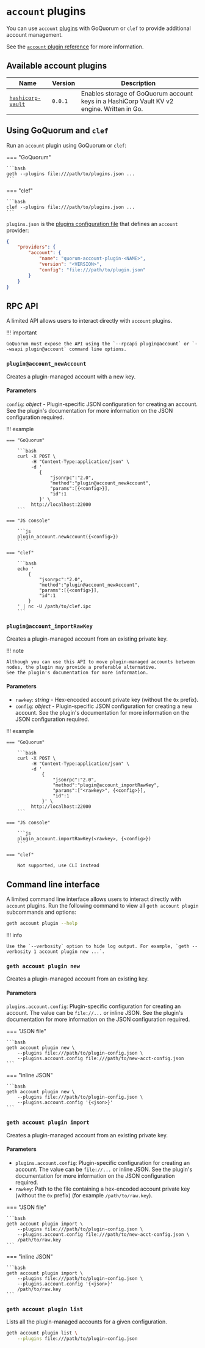 # `account` plugins

You can use `account` [plugins](../../Concepts/Plugins.md) with GoQuorum or `clef` to provide additional account management.

See the [`account` plugin reference](../../Reference/Plugins/Account.md) for more information.

## Available account plugins

| Name | Version | Description |
| ---- | ------- | ----------- |
| [`hashicorp-vault`](https://www.github.com/ConsenSys/quorum-account-plugin-hashicorp-vault) | `0.0.1` | Enables storage of GoQuorum account keys in a HashiCorp Vault KV v2 engine. Written in Go. |

## Using GoQuorum and `clef`

Run an `account` plugin using GoQuorum or `clef`:

=== "GoQuorum"

    ```bash
    geth --plugins file:///path/to/plugins.json ...
    ```

=== "clef"

    ```bash
    clef --plugins file:///path/to/plugins.json ...
    ```

`plugins.json` is the [plugins configuration file](../../DevelopingApplications/DevelopPlugins.md) that defines an `account` provider:

```json
{
    "providers": {
        "account": {
            "name": "quorum-account-plugin-<NAME>",
            "version": "<VERSION>",
            "config": "file:///path/to/plugin.json"
        }
    }
}
```

## RPC API

A limited API allows users to interact directly with `account` plugins.

!!! important

    GoQuorum must expose the API using the `--rpcapi plugin@account` or `--wsapi plugin@account` command line options.

### `plugin@account_newAccount`

Creates a plugin-managed account with a new key.

#### Parameters

`config`: *object* - Plugin-specific JSON configuration for creating an account.
See the plugin's documentation for more information on the JSON configuration required.

!!! example

    === "GoQuorum"

        ```bash
        curl -X POST \
             -H "Content-Type:application/json" \
             -d '
                {
                    "jsonrpc":"2.0",
                    "method":"plugin@account_newAccount",
                    "params":[{<config>}],
                    "id":1
                }' \
             http://localhost:22000
        ```

    === "JS console"

        ```js
        plugin_account.newAccount({<config>})
        ```

    === "clef"

        ```bash
        echo '
            {
                "jsonrpc":"2.0",
                "method":"plugin@account_newAccount",
                "params":[{<config>}],
                "id":1
            }
        ' | nc -U /path/to/clef.ipc
        ```

### `plugin@account_importRawKey`

Creates a plugin-managed account from an existing private key.

!!! note

    Although you can use this API to move plugin-managed accounts between nodes, the plugin may provide a preferable alternative.
    See the plugin's documentation for more information.

#### Parameters

- `rawkey`: *string* - Hex-encoded account private key (without the `0x` prefix).
- `config`: *object* - Plugin-specific JSON configuration for creating a new account.
  See the plugin's documentation for more information on the JSON configuration required.

!!! example

    === "GoQuorum"

        ```bash
        curl -X POST \
             -H "Content-Type:application/json" \
             -d '
                 {
                     "jsonrpc":"2.0",
                     "method":"plugin@account_importRawKey",
                     "params":["<rawkey>", {<config>}],
                     "id":1
                 }' \
             http://localhost:22000
        ```

    === "JS console"

        ```js
        plugin_account.importRawKey(<rawkey>, {<config>})
        ```

    === "clef"

        Not supported, use CLI instead

## Command line interface

A limited command line interface allows users to interact directly with `account` plugins.
Run the following command to view all `geth account plugin` subcommands and options:

```bash
geth account plugin --help
```

!!! info

    Use the `--verbosity` option to hide log output. For example, `geth --verbosity 1 account plugin new ...`.

### `geth account plugin new`

Creates a plugin-managed account from an existing key.

#### Parameters

`plugins.account.config`: Plugin-specific configuration for creating an account.
The value can be `file://...` or inline JSON.
See the plugin's documentation for more information on the JSON configuration required.

=== "JSON file"

    ```bash
    geth account plugin new \
        --plugins file:///path/to/plugin-config.json \
        --plugins.account.config file:///path/to/new-acct-config.json
    ```

=== "inline JSON"

    ```bash
    geth account plugin new \
        --plugins file:///path/to/plugin-config.json \
        --plugins.account.config '{<json>}'
    ```

### `geth account plugin import`

Creates a plugin-managed account from an existing private key.

#### Parameters

- `plugins.account.config`: Plugin-specific configuration for creating an account.
  The value can be `file://...` or inline JSON.
  See the plugin's documentation for more information on the JSON configuration required.
- `rawkey`: Path to the file containing a hex-encoded account private key (without the `0x` prefix) (for example `/path/to/raw.key`).

=== "JSON file"

    ```bash
    geth account plugin import \
        --plugins file:///path/to/plugin-config.json \
        --plugins.account.config file:///path/to/new-acct-config.json \
        /path/to/raw.key
    ```

=== "inline JSON"

    ```bash
    geth account plugin import \
        --plugins file:///path/to/plugin-config.json \
        --plugins.account.config '{<json>}'
        /path/to/raw.key
    ```

### `geth account plugin list`

Lists all the plugin-managed accounts for a given configuration.

```bash
geth account plugin list \
    --plugins file:///path/to/plugin-config.json
```
